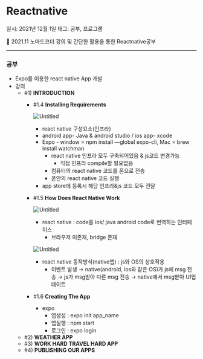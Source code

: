 # Reactnative

일시: 2021년 12월 1일
태그: 공부, 프로그램

<aside>
📌 2021.11 노마드코더 강의 및 간단한 활용을 통한 Reactnative공부

</aside>

---

### 공부

- Expo를 이용한 react native App 개발
- 강의
    - #1) **INTRODUCTION**
        - #1.4 **Installing Requirements**
            
            ![Untitled](Reactnative%2008c70896e6064654a0ef4d1f2fe85dc4/Untitled.png)
            
            - react native 구성요소(인프라)
            - android app- Java & android studio / ios app- xcode
            - Expo - window = npm install —global expo-cli, Mac = brew install watchman
                - react native 인프라 모두 구축되어있음 & js코드 변경가능
                    - 직접 인프라 compile할 필요없음
                - 컴퓨터의 react native 코드를 폰으로 전송
                - 폰안의 react native 코드 실행
            - app store에 등록시 해당 인프라&js 코드 모두 전달
        - #1.5 **How Does React Native Work**
            
            ![Untitled](Reactnative%2008c70896e6064654a0ef4d1f2fe85dc4/Untitled%201.png)
            
            - react native : code를 ios/ java android code로 번역하는 인터페이스
                - 브라우저 미존재, bridge 존재
            
            ![Untitled](Reactnative%2008c70896e6064654a0ef4d1f2fe85dc4/Untitled%202.png)
            
            - react native 동작방식(native앱) : js와 OS의 상호작용
                - 이벤트 발생 → native(android, ios와 같은 OS)가 js에 msg 전송 → js가 msg받아 다른 msg 전송 → native에서 msg받아 UI업데이트
        - #1.6 **Creating The App**
            - expo
                - 앱생성 : expo init app_name
                - 앱실행 : npm start
                - 로그인 : expo login
    - #2) **WEATHER APP**
    - #3) **WORK HARD TRAVEL HARD APP**
    - #4) **PUBLISHING OUR APPS**